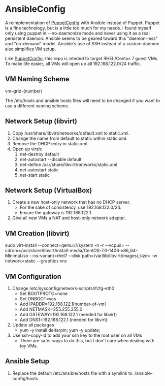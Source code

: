 AnsibleConfig
=============
A reimplementation of [PuppetConfig](https://github.com/dkwasny/PuppetConfig) with Ansible instead of Puppet.
Puppet is a fine technology, but is a little too much for my needs.
I found myself only using puppet in --no-daemonize mode and never using it as a real persistent daemon.
Ansible seems to be geared toward this "daemon-less" and "on-demand" model.
Ansible's use of SSH instead of a custom daemon also simplifies VM setup.

Like [PuppetConfig](https://github.com/dkwasny/PuppetConfig), this repo is inteded to target RHEL/Centos 7 guest VMs.
To make life easier, all VMs will open up all 192.168.122.0/24 traffic.

VM Naming Scheme
----------------
vm-grid-(number)

The /etc/hosts and ansible hosts files will need to be changed if you want to use a different naming scheme.

Network Setup (libvirt)
-----------------------
1. Copy /usr/share/libvirt/networks/default.xml to static.xml.
1. Change the name from default to static within static.xml.
1. Remove the DHCP entry in static.xml.
1.  Open up virsh:
	1. net-destroy default
	1. net-autostart --disable default
	1. net-define /usr/share/libvirt/networks/static.xml
	1. net-autostart static
	1. net-start static

Network Setup (VirtualBox)
--------------------------
1. Create a new host-only network that has no DHCP server.
	* For the sake of consistency, use 192.168.122.0/24.
	* Ensure the gateway is 192.168.122.1.
1. Give all new VMs a NAT and host-only network adapter.

VM Creation (libvirt)
---------------------
sudo virt-install --connect=qemu:///system -n <name> -r <memory-in-MB> --vcpus=<num-of-cores> --cdrom=/usr/share/libvirt/install-media/CentOS-7.0-1406-x86_64-Minimal.iso --os-variant=rhel7 --disk path=/var/lib/libvirt/images/<name>,size=<side-of-storage-in-GB> -w network=static --graphics vnc

VM Configuration
------------------------
1. Change /etc/sysconfig/network-scripts/ifcfg-eth0
	* Set BOOTPROTO=none
	* Set ONBOOT=yes
	* Add IPADDR=192.168.122.1[number-of-vm]
	* Add NETMASK=255.255.255.0
	* Add GATEWAY=192.168.122.1 (needed for libvirt)
	* Add DNS1=192.168.122.1 (needed for libvirt)
1. Update all packages
	* yum -y install deltarpm; yum -y update;
1. Use ssh-copy-id to add your ssh key to the root user on all VMs
	* There are safer ways to do this, but I don't care when dealing with toy VMs.

Ansible Setup
-------------
1. Replace the default /etc/ansible/hosts file with a symlink to ./ansible-config/hosts
